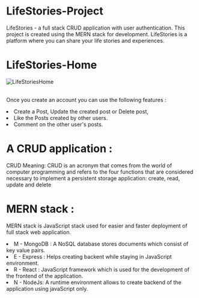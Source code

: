 # LifeStories-Project
LifeStories - a full stack CRUD application with user authentication.
This project is created using the MERN stack for development.
LifeStories is a platform where you can share your life stories and experiences.

# LifeStories-Home

![LifeStoriesHome](https://user-images.githubusercontent.com/83349231/175762046-a643a12e-9f43-4ddd-ba4d-64e0cf8373a5.png)

<br>Once you create an account you can use the following features :
<li>Create a Post, Update the created post or Delete post,
<li>Like the Posts created by other users.
<li>Comment on the other user's posts.

# A CRUD application : 
  
  CRUD Meaning: CRUD is an acronym that comes from the world of computer programming and refers to the four functions that are considered necessary to implement a persistent storage application: create, read, update and delete
  
# MERN stack :
  MERN stack is JavaScript stack used for easier and faster deployment of full stack web application.
  
  <li> M - MongoDB : A NoSQL database stores documents which consist of key value pairs.
  <li> E - Express : Helps creating backent while staying in JavaScript environment.
  <li> R - React : JavaScript framework which is used for the development of the frontend of the application. 
  <li> N - NodeJs: A runtime environment allows to create backend of the application using javaScript only. 
    

